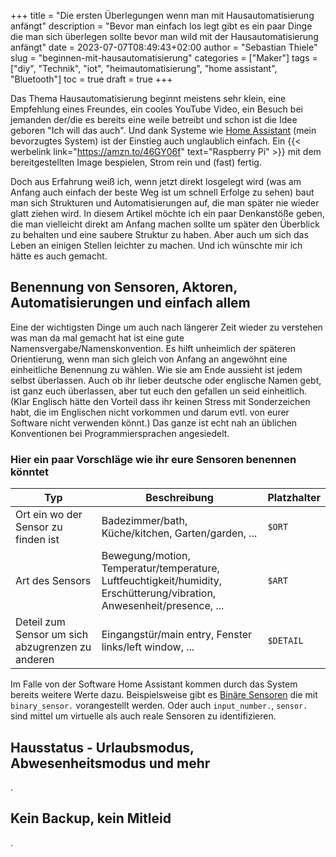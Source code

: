 +++
title = "Die ersten Überlegungen wenn man mit Hausautomatisierung anfängt"
description = "Bevor man einfach los legt gibt es ein paar Dinge die man sich überlegen sollte bevor man wild mit der Hausautomatisierung anfängt"
date = 2023-07-07T08:49:43+02:00
author = "Sebastian Thiele"
slug = "beginnen-mit-hausautomatisierung"
categories = ["Maker"]
tags = ["diy", "Technik", "iot", "heimautomatisierung", "home assistant", "Bluetooth"]
toc = true
draft = true
+++

Das Thema Hausautomatisierung beginnt meistens sehr klein, eine Empfehlung eines Freundes, ein cooles YouTube Video, ein Besuch bei jemanden der/die es bereits eine weile betreibt und schon ist die Idee geboren "Ich will das auch". Und dank Systeme wie [Home Assistant](https://home-assistant.io) (mein bevorzugtes System) ist der Einstieg auch unglaublich einfach. Ein {{< werbelink link="https://amzn.to/46GY06f" text="Raspberry Pi" >}} mit dem bereitgestellten Image bespielen, Strom rein und (fast) fertig.

Doch aus Erfahrung weiß ich, wenn jetzt direkt losgelegt wird (was am Anfang auch einfach der beste Weg ist um schnell Erfolge zu sehen) baut man sich Strukturen und Automatisierungen auf, die man später nie wieder glatt ziehen wird. In diesem Artikel möchte ich ein paar Denkanstöße geben, die man vielleicht direkt am Anfang machen sollte um später den Überblick zu behalten und eine saubere Struktur zu haben. Aber auch um sich das Leben an einigen Stellen leichter zu machen. Und ich wünschte mir ich hätte es auch gemacht.

## Benennung von Sensoren, Aktoren, Automatisierungen und einfach allem

Eine der wichtigsten Dinge um auch nach längerer Zeit wieder zu verstehen was man da mal gemacht hat ist eine gute Namensvergabe/Namenskonvention.
Es hilft unheimlich der späteren Orientierung, wenn man sich gleich von Anfang an angewöhnt eine einheitliche Benennung zu wählen. Wie sie am Ende aussieht ist jedem selbst überlassen. Auch ob ihr lieber deutsche oder englische Namen gebt, ist ganz euch überlassen, aber tut euch den gefallen un seid einheitlich. (Klar Englisch hätte den Vorteil dass ihr keinen Stress mit Sonderzeichen habt, die im Englischen nicht vorkommen und darum evtl. von eurer Software nicht verwenden könnt.) Das ganze ist echt nah an üblichen Konventionen bei Programmiersprachen angesiedelt.

### Hier ein paar Vorschläge wie ihr eure Sensoren benennen könntet

| Typ | Beschreibung | Platzhalter |
| --- | ---- | --- |
| Ort ein wo der Sensor zu finden ist | Badezimmer/bath, Küche/kitchen, Garten/garden, ... | `$ORT` |
| Art des Sensors | Bewegung/motion, Temperatur/temperature, Luftfeuchtigkeit/humidity, Erschütterung/vibration, Anwesenheit/presence, ... | `$ART` |
| Deteil zum Sensor um sich abzugrenzen zu anderen | Eingangstür/main entry, Fenster links/left window, ... | `$DETAIL`|

Im Falle von der Software Home Assistant kommen durch das System bereits weitere Werte dazu.
Beispielsweise gibt es [Binäre Sensoren](https://www.home-assistant.io/integrations/binary_sensor/) die mit `binary_sensor.` vorangestellt werden. Oder auch `input_number.`, `sensor.` sind mittel um virtuelle als auch reale Sensoren zu identifizieren.

## Hausstatus - Urlaubsmodus, Abwesenheitsmodus und mehr

.

## Kein Backup, kein Mitleid

.
